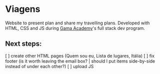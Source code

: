# Viagens
Website to present plan and share my travelling plans. Developed with HTML, CSS and JS during [Gama Academy](https://www.gama.academy)'s full stack dev program.

## Next steps:
[ ] create other HTML pages (Quem sou eu, Lista de lugares, Itália)
[ ] fix footer (is it worth leaving the email box? | should I put items side-by-side instead of under each other?)
[ ] upload JS
